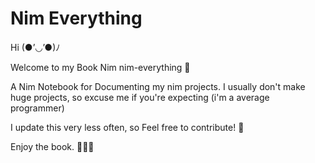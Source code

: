 # Nim Everything
Hi (●’◡’●)ﾉ

Welcome to my Book Nim nim-everything 👋

A Nim Notebook for Documenting my nim projects. I usually don't make huge projects, so excuse me if you're expecting (i'm a average programmer)

I update this very less often, so Feel free to contribute! 🤝


Enjoy the book. 📔📕😁
